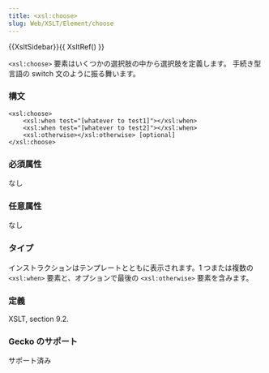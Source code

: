 ```yaml
---
title: <xsl:choose>
slug: Web/XSLT/Element/choose
---
```


{{XsltSidebar}}{{ XsltRef() }}

`<xsl:choose>` 要素はいくつかの選択肢の中から選択肢を定義します。 手続き型言語の switch 文のように振る舞います。

### 構文

```
<xsl:choose>
    <xsl:when test="[whatever to test1]"></xsl:when>
    <xsl:when test="[whatever to test2]"></xsl:when>
    <xsl:otherwise></xsl:otherwise> [optional]
</xsl:choose>
```

### 必須属性

なし

### 任意属性

なし

### タイプ

インストラクションはテンプレートとともに表示されます。1 つまたは複数の `<xsl:when>` 要素と、オプションで最後の `<xsl:otherwise>` 要素を含みます。

### 定義

XSLT, section 9.2.

### Gecko のサポート

サポート済み
